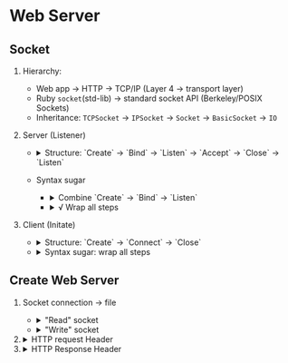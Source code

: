 # Web Server

## Socket

1. Hierarchy: 
    - Web app -> HTTP -> TCP/IP (Layer 4 -> transport layer)
    - Ruby `socket`(std-lib) -> standard socket API (Berkeley/POSIX Sockets)
    - Inheritance: `TCPSocket` -> `IPSocket` -> `Socket` -> `BasicSocket` -> `IO`

1. Server (Listener)
    - <details><summary>Structure: `Create` -> `Bind` -> `Listen` -> `Accept` -> `Close` -> `Listen`</summary>

        ``` ruby
        require 'socket'    # include socket in standard library

        # Step 1: Create
        sock_serv = Socket.new(
            domain,     # :INET => IPv4, :INET6 => IPv6, :UNIX => Unix Socket
            socket_type # :STREAM => TCP, DGRAM => UDP, RAW => ?
        )

        # Step 2: Bind
        addr = Socket.pack_sockaddr_in{
            port,   # int, (1025..48999)
            ip_addr # str, host machine
        }
        sock_serv.bind(addr)

        # Step 3: Listen (only for stream-oriented mode)
        sock_serv.listen(n)    # int, max num of conn, default 5, (1..Socket::SOMAXCONN)
        puts "Listening from host #{ip_addr} at port #{port} ..."

        # Step 4: Accept -> Close loop
        loop do
            conn = sock_serv.accept
            conn.close
        end
        ```
        </details>

    - Syntax sugar
        - <details><summary>Combine `Create` -> `Bind` -> `Listen`</summary>

            ``` ruby
            require 'socket'            # include socket in standard library

            sock_serv = TCPServer.new(  # TCPServer.listen(n) to chang conn, default 5
                ip_addr                 # str, host machine, default "127.0.0.1"
                port,                   # int, (1025..48999)
            )
            # server = Socket.tcp_server_sockets(port)    # same, default at localhost

            Socket.accept_loop(sock_serv) do |conn|
                conn.close              # next conn won't accepted until the block returns.
            end                         # Use Thread for multiple clients
            ```
            </details>

        - <details><summary>√ Wrap all steps</summary>

            ``` ruby
            require 'socket'

            Socket.tcp_server_sockets(host=nil, port) do |conn|
                conn.close
            end
            ```
            </details>

1. Client (Initate)
    - <details><summary>Structure: `Create` -> `Connect` -> `Close`</summary>

        ``` ruby
        require 'socket'    # include socket in standard library

        # Step 1: Create (same as server)
        sock_clnt = Socket.new(
            domain,     # :INET => IPv4, :INET6 => IPv6, :UNIX => Unix Socket
            socket_type # :STREAM => TCP, DGRAM => UDP, RAW => ?
        )

        # Step 2: Connect
        serv_addr = sock_clnt.pack_sockaddr_in{
            port,   # int, (1025..48999)
            ip_addr # str, host machine
        }
        sock_clnt.connect(serv_addr)
        ```
        </summary>

    - <details><summary>Syntax sugar: wrap all steps</summary>

        ``` ruby
        require 'socket'

        sock_clnt = TCPSocket.new(
            ip_addr                 # str, target server
            port,                   # int, (1025..48999)
        )
        ```
    </details>

## Create Web Server

1. Socket connection -> file
    - <details><summary>"Read" socket</summary>

        ```ruby
        require 'socket'

        Socket.tcp_server_loop(1234) do |conn|
            puts conn.gets
            conn.close
        end
        ```
        </details>

    - <details><summary>"Write" socket</summary>

        ```ruby
        require 'socket'

        sock_clnt = TCPSocket.new("localhost", 1234)
        sock_clnt.write(str)
        ```
        </details>

1. <details><Summary>HTTP request Header</Summary>

    ``` http
    GET /hello.htm HTTP/1.1
    User-Agent: Mozilla/4.0 (compatible; MSIE5.0; Windows NT)
    Host: www.tutorialpoint.com
    Accept-Language: en-us
    Accept-Encoding: gzip, deflate
    Connection: Keep-Alive
    ```

    </details>

1. <details><Summary>HTTP Response Header</Summary>

    ``` http
    GET /hello.htm HTTP/1.1
    User-Agent: Mozilla/4.0 (compatible; MSIE5.0; Windows NT)
    Host: www.tutorialpoint.com
    Accept-Language: en-us
    Accept-Encoding: gzip, deflate
    Connection: Keep-Alive
    ```

    </details>